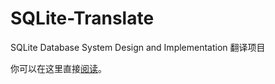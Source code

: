 # SQLite-Translate
SQLite Database System Design and Implementation 翻译项目



你可以在这里直接[阅读](https://amwps290.github.io/SQLite-Translate/)。

